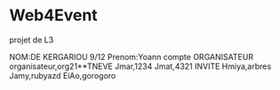 # Web4Event
 projet de L3

NOM:DE KERGARIOU 9/12 Prenom:Yoann
compte ORGANISATEUR organisateur,org21**TNEVE 
Jmar,1234 Jmat,4321
INVITE Hmiya,arbres 
Jamy,rubyazd 
EiAo,gorogoro
